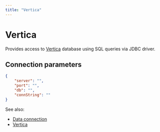 ```yaml
---
title: "Vertica"
---
```

<!-- SUBTITLE: -->

# Vertica

Provides access to [Vertica](https://www.vertica.com/overview/) database using
SQL queries via JDBC driver.

## Connection parameters

```json
{
    "server": "",
    "port": "",
    "db": "",
    "connString": ""
}
```

See also:

* [Data connection](../data-connection.md)
* [Vertica](https://www.vertica.com/overview/)
